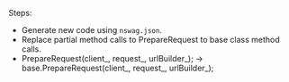 ﻿Steps:

- Generate new code using `nswag.json`.
- Replace partial method calls to PrepareRequest to base class method calls.
 - PrepareRequest(client_, request_, urlBuilder_); -> base.PrepareRequest(client_, request_, urlBuilder_);
